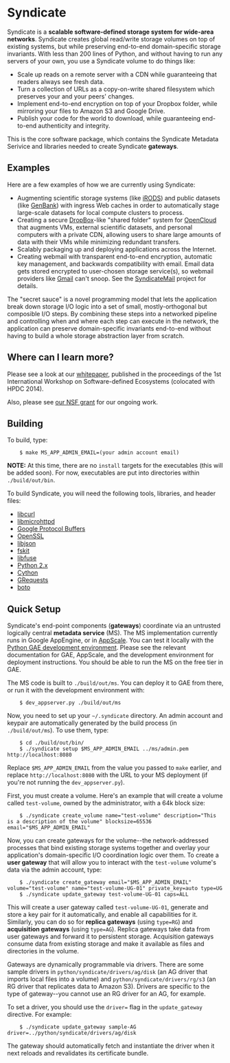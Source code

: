 Syndicate
=========

Syndicate is a **scalable software-defined storage system for wide-area networks**.   Syndicate creates global read/write storage volumes on top of existing systems, but while preserving end-to-end domain-specific storage invariants.  With less than 200 lines of Python, and without having to run any servers of your own, you use a Syndicate volume to do things like:
* Scale up reads on a remote server with a CDN while guaranteeing that readers always see fresh data.
* Turn a collection of URLs as a copy-on-write shared filesystem which preserves your and your peers' changes.
* Implement end-to-end encryption on top of your Dropbox folder, while mirroring your files to Amazon S3 and Google Drive.
* Publish your code for the world to download, while guaranteeing end-to-end authenticity and integrity.

This is the core software package, which contains the Syndicate Metadata Serivice and libraries needed to create Syndicate **gateways**.

Examples
--------

Here are a few examples of how we are currently using Syndicate:

* Augmenting scientific storage systems (like [iRODS](https://irods.org)) and public datasets (like [GenBank](https://www.ncbi.nlm.nih.gov/genbank/)) with ingress Web caches in order to automatically stage large-scale datasets for local compute clusters to process. 
* Creating a secure [DropBox](http://www.dropbox.com)-like "shared folder" system for [OpenCloud](http://www.opencloud.us) that augments VMs, external scientific datasets, and personal computers with a private CDN, allowing users to share large amounts of data with their VMs while minimizing redundant transfers.
* Scalably packaging up and deploying applications across the Internet.
* Creating webmail with transparent end-to-end encryption, automatic key management, and backwards compatibility with email.  Email data gets stored encrypted to user-chosen storage service(s), so webmail providers like [Gmail](https://mail.google.com) can't snoop.  See the [SyndicateMail](https://github.com/jcnelson/syndicatemail) project for details.

The "secret sauce" is a novel programming model that lets the application break down storage I/O logic into a set of small, mostly-orthogonal but composible I/O steps.  By combining these steps into a networked pipeline and controlling when and where each step can execute in the network, the application can preserve domain-specific invariants end-to-end without having to build a whole storage abstraction layer from scratch.

Where can I learn more?
-----------------------

Please see a look at our [whitepaper](https://www.cs.princeton.edu/~jcnelson/acm-bigsystem2014.pdf), published in the proceedings of the 1st International Workshop on Software-defined Ecosystems (colocated with HPDC 2014).

Also, please see [our NSF grant](http://www.nsf.gov/awardsearch/showAward?AWD_ID=1541318&HistoricalAwards=false) for our ongoing work.

Building
--------

To build, type:
```
    $ make MS_APP_ADMIN_EMAIL=(your admin account email)
```

**NOTE:**  At this time, there are no `install` targets for the executables (this will be added soon).  For now, executables are put into directories within `./build/out/bin`.

To build Syndicate, you will need the following tools, libraries, and header files:
* [libcurl](http://curl.haxx.se/libcurl/)
* [libmicrohttpd](https://www.gnu.org/software/libmicrohttpd/)
* [Google Protocol Buffers](https://github.com/google/protobuf)
* [OpenSSL](https://www.openssl.org/)
* [libjson](https://github.com/json-c/json-c)
* [fskit](https://github.com/jcnelson/fskit)
* [libfuse](https://github.com/libfuse/)
* [Python 2.x](https://www.python.org)
* [Cython](https://github.com/cython/cython)
* [GRequests](https://github.com/kennethreitz/grequests)
* [boto](https://github.com/boto/boto)


Quick Setup
-----------

Syndicate's end-point components (**gateways**) coordinate via an untrusted logically central **metadata service** (MS).  The MS implementation currently runs in Google AppEngine, or in [AppScale](https://github.com/AppScale/appscale).  You can test it locally with the [Python GAE development environment](https://cloud.google.com/appengine/downloads?hl=en).  Please see the relevant documentation for GAE, AppScale, and the development environment for deployment instructions.  You should be able to run the MS on the free tier in GAE.

The MS code is built to `./build/out/ms`.  You can deploy it to GAE from there, or run it with the development environment with:
```
    $ dev_appserver.py ./build/out/ms
```

Now, you need to set up your `~/.syndicate` directory.  An admin account and keypair are automatically generated by the build process (in `./build/out/ms`).  To use them, type:
```
    $ cd ./build/out/bin/
    $ ./syndicate setup $MS_APP_ADMIN_EMAIL ../ms/admin.pem http://localhost:8080
```

Replace `$MS_APP_ADMIN_EMAIL` from the value you passed to `make` earlier, and replace `http://localhost:8080` with the URL to your MS deployment (if you're not running the `dev_appserver.py`).

First, you must create a volume.  Here's an example that will create a volume called `test-volume`, owned by the administrator, with a 64k block size:

```
    $ ./syndicate create_volume name="test-volume" description="This is a description of the volume" blocksize=65536 email="$MS_APP_ADMIN_EMAIL"
```

Now, you can create gateways for the volume--the network-addressed processes that bind existing storage systems together and overlay your application's domain-specific I/O coordination logic over them.  To create a **user gateway** that will allow you to interact with the `test-volume` volume's data via the admin account, type:

```
    $ ./syndicate create_gateway email="$MS_APP_ADMIN_EMAIL" volume="test-volume" name="test-volume-UG-01" private_key=auto type=UG
    $ ./syndicate update_gateway test-volume-UG-01 caps=ALL
```

This will create a user gateway called `test-volume-UG-01`, generate and store a key pair for it automatically, and enable all capabilities for it.  Similarly, you can do so for **replica gateways** (using `type=RG`) and **acquisition gateways** (using `type=AG`).  Replica gateways take data from user gateways and forward it to persistent storage.  Acquisition gateways consume data from existing storage and make it available as files and directories in the volume.

Gateways are dynamically programmable via drivers.  There are some sample drivers in `python/syndicate/drivers/ag/disk` (an AG driver that imports local files into a volume) and `python/syndicate/drivers/rg/s3` (an RG driver that replicates data to Amazon S3).  Drivers are specific to the type of gateway--you cannot use an RG driver for an AG, for example.

To set a driver, you should use the `driver=` flag in the `update_gateway` directive.  For example:

```
    $ ./syndicate update_gateway sample-AG driver=../python/syndicate/drivers/ag/disk
```

The gateway should automatically fetch and instantiate the driver when it next reloads and revalidates its certificate bundle.
